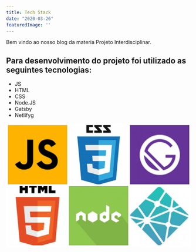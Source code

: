 ```yaml
---
title: Tech Stack
date: "2020-03-26"
featuredImage: ''
---
```


Bem vindo ao nosso blog da materia Projeto Interdisciplinar.

<!-- end -->

## Para desenvolvimento do projeto foi utilizado as seguintes tecnologias:

*   JS
*   HTML
*   CSS
*   Node.JS
*   Gatsby
*   Netlifyg



![JS](./techStackProjeto.JPG)

